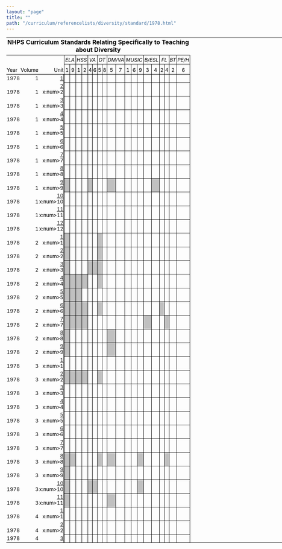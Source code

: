 ```yaml
---
layout: "page"
title: ""
path: "/curriculum/referencelists/diversity/standard/1978.html"
---
```

<main>
<meta content="text/html;
charset=utf-8" http-equiv="Content-Type"/>
<meta content="Excel.Sheet" name="ProgId"/>
<meta content="MSHTML
6.00.2800.1226" name="GENERATOR"/><link href="1978_files/filelist.xml" rel="File-List"/><link href="1978_files/editdata.mso" rel="Edit-Time-Data"/><link href="1978_files/oledata.mso" rel="OLE-Object-Data"/><!--[if
gte
mso
9]><xml>
<o:DocumentProperties>
<o:Author>dk328</o:Author>
<o:LastAuthor>dk328</o:LastAuthor>
<o:Created>2003-10-28T16:17:22Z</o:Created>
<o:LastSaved>2003-11-03T16:13:17Z</o:LastSaved>
<o:Company>
Yale
University</o:Company>
<o:Version>10.2625</o:Version>
</o:DocumentProperties>
<o:OfficeDocumentSettings>
<o:DownloadComponents/>
<o:LocationOfComponents
HRef="file:///D:\"/>
</o:OfficeDocumentSettings>
</xml><![endif]-->
<style>@page
{mso-footer-data:
Page
&P;
margin:
.23in
.25in
.73in
.69in;
mso-header-margin:
.5in;
mso-footer-margin:
.5in;
mso-page-orientation:
landscape;
}
TABLE
{
mso-displayed-decimal-separator:
".";
mso-displayed-thousand-separator:
","
}
TR
{
mso-height-source:
auto
}
COL
{
mso-width-source:
auto
}
BR
{
mso-data-placement:
same-cell
}
.style0
{
BORDER-RIGHT:
medium
none;
BORDER-TOP:
medium
none;
FONT-WEIGHT:
400;
FONT-SIZE:
10pt;
VERTICAL-ALIGN:
bottom;
BORDER-LEFT:
medium
none;
COLOR:
windowtext;
BORDER-BOTTOM:
medium
none;
FONT-STYLE:
normal;
FONT-FAMILY:
"MS
Sans
Serif";
WHITE-SPACE:
nowrap;
TEXT-DECORATION:
none;
mso-number-format:
General;
mso-rotate:
0;
mso-background-source:
auto;
mso-pattern:
auto;
mso-generic-font-family:
auto;
mso-font-charset:
0;
mso-protection:
locked
visible;
mso-style-name:
Normal;
mso-style-id:
0
}
TD
{
BORDER-RIGHT:
medium
none;
PADDING-RIGHT:
1px;
BORDER-TOP:
medium
none;
PADDING-LEFT:
1px;
FONT-WEIGHT:
400;
FONT-SIZE:
10pt;
VERTICAL-ALIGN:
bottom;
BORDER-LEFT:
medium
none;
COLOR:
windowtext;
PADDING-TOP:
1px;
BORDER-BOTTOM:
medium
none;
FONT-STYLE:
normal;
FONT-FAMILY:
"MS
Sans
Serif";
WHITE-SPACE:
nowrap;
TEXT-DECORATION:
none;
mso-number-format:
General;
mso-rotate:
0;
mso-background-source:
auto;
mso-pattern:
auto;
mso-generic-font-family:
auto;
mso-font-charset:
0;
mso-protection:
locked
visible;
mso-style-parent:
style0;
mso-ignore:
padding
}
.xl24
{
TEXT-ALIGN:
left;
mso-style-parent:
style0
}
.xl25
{
BORDER-RIGHT:
windowtext
0.5pt
solid;
BORDER-TOP:
medium
none;
BORDER-LEFT:
medium
none;
BORDER-BOTTOM:
medium
none;
TEXT-ALIGN:
right;
mso-style-parent:
style0
}
.xl26
{
FONT-STYLE:
italic;
TEXT-ALIGN:
left;
mso-style-parent:
style0
}
.xl27
{
FONT-STYLE:
italic;
mso-style-parent:
style0
}
.xl28
{
BORDER-RIGHT:
windowtext
0.5pt
solid;
BORDER-TOP:
medium
none;
BORDER-LEFT:
medium
none;
BORDER-BOTTOM:
medium
none;
FONT-STYLE:
italic;
TEXT-ALIGN:
right;
mso-style-parent:
style0
}
.xl29
{
BORDER-RIGHT:
windowtext
0.5pt
solid;
BORDER-TOP:
medium
none;
BORDER-LEFT:
windowtext
1.5pt
solid;
BORDER-BOTTOM:
windowtext
0.5pt
solid;
mso-style-parent:
style0
}
.xl30
{
BORDER-RIGHT:
windowtext
0.5pt
solid;
BORDER-TOP:
medium
none;
BORDER-LEFT:
medium
none;
BORDER-BOTTOM:
windowtext
0.5pt
solid;
mso-style-parent:
style0
}
.xl31
{
BORDER-RIGHT:
windowtext
0.5pt
solid;
BORDER-TOP:
medium
none;
BORDER-LEFT:
windowtext
0.5pt
solid;
BORDER-BOTTOM:
windowtext
0.5pt
solid;
mso-style-parent:
style0
}
.xl32
{
BORDER-RIGHT:
windowtext
0.5pt
solid;
BORDER-TOP:
medium
none;
BACKGROUND:
silver;
BORDER-LEFT:
medium
none;
BORDER-BOTTOM:
windowtext
0.5pt
solid;
mso-pattern:
silver
gray-50;
mso-style-parent:
style0
}
.xl33
{
BORDER-RIGHT:
windowtext
0.5pt
solid;
BORDER-TOP:
medium
none;
BACKGROUND:
silver;
BORDER-LEFT:
windowtext
1.5pt
solid;
BORDER-BOTTOM:
windowtext
0.5pt
solid;
mso-pattern:
silver
gray-50;
mso-style-parent:
style0
}
.xl34
{
BORDER-RIGHT:
windowtext
0.5pt
solid;
BORDER-TOP:
medium
none;
BACKGROUND:
silver;
BORDER-LEFT:
windowtext
0.5pt
solid;
BORDER-BOTTOM:
windowtext
0.5pt
solid;
mso-pattern:
silver
gray-50;
mso-style-parent:
style0
}
.xl35
{
BORDER-RIGHT:
windowtext
0.5pt
solid;
BORDER-TOP:
windowtext
0.5pt
solid;
BORDER-LEFT:
windowtext
0.5pt
solid;
BORDER-BOTTOM:
windowtext
1pt
solid;
TEXT-ALIGN:
center;
mso-style-parent:
style0
}
.xl36
{
BORDER-RIGHT:
medium
none;
BORDER-TOP:
medium
none;
BORDER-LEFT:
windowtext
0.5pt
solid;
BORDER-BOTTOM:
windowtext
0.5pt
solid;
FONT-STYLE:
italic;
mso-style-parent:
style0
}
.xl37
{
BORDER-RIGHT:
windowtext
0.5pt
solid;
BORDER-TOP:
medium
none;
BORDER-LEFT:
windowtext
0.5pt
solid;
BORDER-BOTTOM:
windowtext
0.5pt
solid;
FONT-STYLE:
italic;
mso-style-parent:
style0
}
.xl38
{
BORDER-RIGHT:
medium
none;
BORDER-TOP:
medium
none;
BORDER-LEFT:
medium
none;
BORDER-BOTTOM:
windowtext
1pt
solid;
TEXT-ALIGN:
left;
mso-style-parent:
style0
}
.xl39
{
BORDER-RIGHT:
windowtext
0.5pt
solid;
BORDER-TOP:
medium
none;
BORDER-LEFT:
medium
none;
BORDER-BOTTOM:
windowtext
1pt
solid;
TEXT-ALIGN:
right;
mso-style-parent:
style0
}
.xl40
{
BORDER-RIGHT:
medium
none;
BORDER-TOP:
medium
none;
BORDER-LEFT:
medium
none;
BORDER-BOTTOM:
windowtext
1pt
solid;
mso-style-parent:
style0
}
.xl41
{
BORDER-RIGHT:
medium
none;
BORDER-TOP:
medium
none;
BORDER-LEFT:
medium
none;
BORDER-BOTTOM:
windowtext
0.5pt
solid;
FONT-STYLE:
italic;
FONT-FAMILY:
"MS
Sans
Serif",
sans-serif;
TEXT-ALIGN:
center;
mso-font-charset:
0;
mso-style-parent:
style0
}
.xl42
{
BORDER-RIGHT:
windowtext
0.5pt
solid;
BORDER-TOP:
medium
none;
BORDER-LEFT:
medium
none;
BORDER-BOTTOM:
windowtext
0.5pt
solid;
FONT-STYLE:
italic;
FONT-FAMILY:
"MS
Sans
Serif",
sans-serif;
TEXT-ALIGN:
center;
mso-font-charset:
0;
mso-style-parent:
style0
}
.xl43
{
BORDER-RIGHT:
medium
none;
BORDER-TOP:
medium
none;
FONT-WEIGHT:
700;
FONT-SIZE:
12pt;
BORDER-LEFT:
medium
none;
BORDER-BOTTOM:
windowtext
1pt
solid;
FONT-FAMILY:
"MS
Sans
Serif",
sans-serif;
WHITE-SPACE:
normal;
TEXT-ALIGN:
center;
mso-font-charset:
0;
mso-style-parent:
style0
}
.xl44
{
BORDER-RIGHT:
medium
none;
BORDER-TOP:
medium
none;
BORDER-LEFT:
windowtext
0.5pt
solid;
BORDER-BOTTOM:
windowtext
0.5pt
solid;
FONT-STYLE:
italic;
TEXT-ALIGN:
center;
mso-style-parent:
style0
}
.xl45
{
BORDER-RIGHT:
windowtext
0.5pt
solid;
BORDER-TOP:
medium
none;
BORDER-LEFT:
medium
none;
BORDER-BOTTOM:
windowtext
0.5pt
solid;
TEXT-ALIGN:
center;
mso-style-parent:
style0
}
.xl46
{
BORDER-RIGHT:
medium
none;
BORDER-TOP:
medium
none;
BORDER-LEFT:
windowtext
0.5pt
solid;
BORDER-BOTTOM:
windowtext
0.5pt
solid;
FONT-STYLE:
italic;
FONT-FAMILY:
"MS
Sans
Serif",
sans-serif;
TEXT-ALIGN:
center;
mso-font-charset:
0;
mso-style-parent:
style0
}
.xl47
{
BORDER-RIGHT:
medium
none;
BORDER-TOP:
medium
none;
BORDER-LEFT:
medium
none;
BORDER-BOTTOM:
windowtext
0.5pt
solid;
TEXT-ALIGN:
center;
mso-style-parent:
style0
}
.xl48
{
BORDER-RIGHT:
windowtext
0.5pt
solid;
BORDER-TOP:
medium
none;
BORDER-LEFT:
medium
none;
BORDER-BOTTOM:
windowtext
0.5pt
solid;
FONT-STYLE:
italic;
TEXT-ALIGN:
center;
mso-style-parent:
style0
}
.xl49
{
BORDER-RIGHT:
medium
none;
BORDER-TOP:
medium
none;
BORDER-LEFT:
medium
none;
BORDER-BOTTOM:
windowtext
0.5pt
solid;
TEXT-ALIGN:
left;
mso-style-parent:
style0
}
.xl50
{
BORDER-RIGHT:
medium
none;
BORDER-TOP:
medium
none;
BORDER-LEFT:
medium
none;
BORDER-BOTTOM:
windowtext
0.5pt
solid;
mso-style-parent:
style0
}
.xl51
{
BORDER-RIGHT:
windowtext
1.5pt
solid;
BORDER-TOP:
medium
none;
BORDER-LEFT:
medium
none;
BORDER-BOTTOM:
windowtext
0.5pt
solid;
TEXT-ALIGN:
right;
mso-style-parent:
style0
}
</style>
<!--[if
gte
mso
9]><xml>
<x:ExcelWorkbook>
<x:ExcelWorksheets>
<x:ExcelWorksheet>
<x:Name>standarts</x:Name>
<x:WorksheetOptions>
<x:Print>
<x:FitHeight>31</x:FitHeight>
<x:ValidPrinterInfo/>
<x:Scale>90</x:Scale>
<x:HorizontalResolution>-4</x:HorizontalResolution>
<x:VerticalResolution>-4</x:VerticalResolution>
<x:Gridlines/>
</x:Print>
<x:CodeName>Sheet1</x:CodeName>
<x:Selected/>
<x:FreezePanes/>
<x:FrozenNoSplit/>
<x:SplitHorizontal>3</x:SplitHorizontal>
<x:TopRowBottomPane>25</x:TopRowBottomPane>
<x:SplitVertical>3</x:SplitVertical>
<x:LeftColumnRightPane>3</x:LeftColumnRightPane>
<x:ActivePane>0</x:ActivePane>
<x:Panes>
<x:Pane>
<x:Number>3</x:Number>
</x:Pane>
<x:Pane>
<x:Number>1</x:Number>
<x:ActiveCol>6</x:ActiveCol>
</x:Pane>
<x:Pane>
<x:Number>2</x:Number>
<x:ActiveRow>3</x:ActiveRow>
</x:Pane>
<x:Pane>
<x:Number>0</x:Number>
<x:ActiveRow>41</x:ActiveRow>
<x:ActiveCol>10</x:ActiveCol>
</x:Pane>
</x:Panes>
<x:ProtectContents>False</x:ProtectContents>
<x:ProtectObjects>False</x:ProtectObjects>
<x:ProtectScenarios>False</x:ProtectScenarios>
</x:WorksheetOptions>
</x:ExcelWorksheet>
</x:ExcelWorksheets>
<x:WindowHeight>7260</x:WindowHeight>
<x:WindowWidth>11475</x:WindowWidth>
<x:WindowTopX>15</x:WindowTopX>
<x:WindowTopY>0</x:WindowTopY>
<x:ProtectStructure>False</x:ProtectStructure>
<x:ProtectWindows>False</x:ProtectWindows>
</x:ExcelWorkbook>
<x:ExcelName>
<x:Name>Print_Area</x:Name>
<x:SheetIndex>1</x:SheetIndex>
<x:Formula>=standarts!$A$4:$V$38</x:Formula>
</x:ExcelName>
<x:ExcelName>
<x:Name>Print_Titles</x:Name>
<x:SheetIndex>1</x:SheetIndex>
<x:Formula>=standarts!$1:$3</x:Formula>
</x:ExcelName>
</xml><![endif]-->
<table border="0" cellpadding="0" cellspacing="0" style="TABLE-LAYOUT:
fixed;
WIDTH:
1313pt;
BORDER-COLLAPSE:
collapse" width="1739" x:str="">
<colgroup>
<col style="WIDTH:
32pt;
mso-width-source:
userset;
mso-width-alt:
1572" width="43"/>
<col style="WIDTH:
38pt;
mso-width-source:
userset;
mso-width-alt:
1865" width="51"/>
<col style="WIDTH:
26pt;
mso-width-source:
userset;
mso-width-alt:
1280" width="35"/>
<col span="2" style="WIDTH:
24pt;
mso-width-source:
userset;
mso-width-alt:
1170" width="32"/>
<col span="2" style="WIDTH:
20pt;
mso-width-source:
userset;
mso-width-alt:
950" width="26"/>
<col span="2" style="WIDTH:
17pt;
mso-width-source:
userset;
mso-width-alt:
804" width="22"/>
<col span="4" style="WIDTH:
20pt;
mso-width-source:
userset;
mso-width-alt:
950" width="26"/>
<col span="3" style="WIDTH:
20pt;
mso-width-source:
userset;
mso-width-alt:
987" width="27"/>
<col span="2" style="WIDTH:
23pt;
mso-width-source:
userset;
mso-width-alt:
1097" width="30"/>
<col span="2" style="WIDTH:
19pt;
mso-width-source:
userset;
mso-width-alt:
914" width="25"/>
<col style="WIDTH:
23pt;
mso-width-source:
userset;
mso-width-alt:
1133" width="31"/>
<col style="WIDTH:
32pt;
mso-width-source:
userset;
mso-width-alt:
1536" width="42"/>
<col style="WIDTH:
34pt;
mso-width-source:
userset;
mso-width-alt:
1645" width="45"/>
<col span="223" style="WIDTH:
46pt;
mso-width-source:
userset;
mso-width-alt:
2230" width="61"/>
<col span="10" style="WIDTH:
60pt;
mso-width-source:
userset;
mso-width-alt:
2925" width="80"/>
</colgroup><tbody>
<tr height="36" style="HEIGHT:
27pt;
mso-height-source:
userset">
<td class="xl43" colspan="22" height="36" style="WIDTH:
497pt;
HEIGHT:
27pt" width="657">NHPS
Curriculum
Standards
Relating
Specifically
to
Teaching
about
Diversity</td>
<td style="WIDTH:
34pt" width="45"></td>
<td style="WIDTH:
46pt" width="61"></td>
<td style="WIDTH:
46pt" width="61"></td>
<td style="WIDTH:
46pt" width="61"></td>
<td style="WIDTH:
46pt" width="61"></td>
<td style="WIDTH:
46pt" width="61"></td>
<td style="WIDTH:
46pt" width="61"></td>
<td style="WIDTH:
46pt" width="61"></td>
<td style="WIDTH:
46pt" width="61"></td>
<td style="WIDTH:
46pt" width="61"></td>
<td style="WIDTH:
46pt" width="61"></td>
<td style="WIDTH:
46pt" width="61"></td>
<td style="WIDTH:
46pt" width="61"></td>
<td style="WIDTH:
46pt" width="61"></td>
<td style="WIDTH:
46pt" width="61"></td>
<td style="WIDTH:
46pt" width="61"></td>
<td style="WIDTH:
46pt" width="61"></td>
<td style="WIDTH:
46pt" width="61"></td></tr>
<tr class="xl27" height="24" style="HEIGHT:
18pt;
mso-height-source:
userset">
<td class="xl26" height="24" style="HEIGHT:
18pt"></td>
<td class="xl27"></td>
<td class="xl28"> </td>
<td class="xl41" colspan="2" style="BORDER-RIGHT:
black
0.5pt
solid">ELA</td>
<td class="xl44" colspan="2" style="BORDER-RIGHT:
black
0.5pt
solid;
BORDER-LEFT:
medium
none">HSS</td>
<td class="xl46" colspan="2" style="BORDER-RIGHT:
black
0.5pt
solid;
BORDER-LEFT:
medium
none">VA</td>
<td class="xl44" colspan="2" style="BORDER-RIGHT:
black
0.5pt
solid;
BORDER-LEFT:
medium
none">DT</td>
<td class="xl44" colspan="2" style="BORDER-RIGHT:
black
0.5pt
solid;
BORDER-LEFT:
medium
none">DM/VA</td>
<td class="xl44" colspan="3" style="BORDER-RIGHT:
black
0.5pt
solid;
BORDER-LEFT:
medium
none">MUSIC</td>
<td class="xl44" colspan="2" style="BORDER-RIGHT:
black
0.5pt
solid;
BORDER-LEFT:
medium
none">B/ESL</td>
<td class="xl44" colspan="2" style="BORDER-RIGHT:
black
0.5pt
solid;
BORDER-LEFT:
medium
none">FL</td>
<td class="xl36" style="BORDER-LEFT:
medium
none">BT</td>
<td class="xl37">PE/H</td>
<td colspan="18" style="mso-ignore:
colspan"></td></tr>
<tr height="27" style="HEIGHT:
20.25pt;
mso-height-source:
userset">
<td class="xl38" height="27" style="HEIGHT:
20.25pt">Year</td>
<td class="xl40">Volume</td>
<td class="xl39">Unit</td>
<td class="xl35" style="BORDER-TOP:
medium
none;
BORDER-LEFT:
medium
none" x:num="">1</td>
<td class="xl35" style="BORDER-TOP:
medium
none;
BORDER-LEFT:
medium
none" x:num="">9</td>
<td class="xl35" style="BORDER-TOP:
medium
none;
BORDER-LEFT:
medium
none" x:num="">1</td>
<td class="xl35" style="BORDER-TOP:
medium
none;
BORDER-LEFT:
medium
none" x:num="">2</td>
<td class="xl35" style="BORDER-TOP:
medium
none;
BORDER-LEFT:
medium
none" x:num="">4</td>
<td class="xl35" style="BORDER-TOP:
medium
none;
BORDER-LEFT:
medium
none" x:num="">6</td>
<td class="xl35" style="BORDER-TOP:
medium
none;
BORDER-LEFT:
medium
none" x:num="">5</td>
<td class="xl35" style="BORDER-TOP:
medium
none;
BORDER-LEFT:
medium
none" x:num="">8</td>
<td class="xl35" style="BORDER-TOP:
medium
none;
BORDER-LEFT:
medium
none" x:num="">5</td>
<td class="xl35" style="BORDER-TOP:
medium
none;
BORDER-LEFT:
medium
none" x:num="">7</td>
<td class="xl35" style="BORDER-TOP:
medium
none;
BORDER-LEFT:
medium
none" x:num="">1</td>
<td class="xl35" style="BORDER-TOP:
medium
none;
BORDER-LEFT:
medium
none" x:num="">6</td>
<td class="xl35" style="BORDER-TOP:
medium
none;
BORDER-LEFT:
medium
none" x:num="">9</td>
<td class="xl35" style="BORDER-TOP:
medium
none;
BORDER-LEFT:
medium
none" x:num="">3</td>
<td class="xl35" style="BORDER-TOP:
medium
none;
BORDER-LEFT:
medium
none" x:num="">4</td>
<td class="xl35" style="BORDER-TOP:
medium
none;
BORDER-LEFT:
medium
none" x:num="">2</td>
<td class="xl35" style="BORDER-TOP:
medium
none;
BORDER-LEFT:
medium
none" x:num="">4</td>
<td class="xl35" style="BORDER-TOP:
medium
none;
BORDER-LEFT:
medium
none" x:num="">2</td>
<td class="xl35" style="BORDER-TOP:
medium
none;
BORDER-LEFT:
medium
none" x:num="">6</td>
<td colspan="18" style="mso-ignore:
colspan"></td></tr>
<tr height="17" style="HEIGHT:
12.75pt">
<td class="xl24" height="17" style="HEIGHT:
12.75pt" x:num=""><a name="Print_Area">1978</a></td>
<td align="right" x:num="">1</td>
<td class="xl25" x:num=""><a href="/curriculum/guides/1978/1/78.01.01.x.html">1</a></td>
<td class="xl29"> </td>
<td class="xl30"> </td>
<td class="xl30"> </td>
<td class="xl30"> </td>
<td class="xl30"> </td>
<td class="xl30"> </td>
<td class="xl31" style="BORDER-LEFT:
medium
none"> </td>
<td class="xl31" style="BORDER-LEFT:
medium
none"> </td>
<td class="xl31" style="BORDER-LEFT:
medium
none"> </td>
<td class="xl31" style="BORDER-LEFT:
medium
none"> </td>
<td class="xl31" style="BORDER-LEFT:
medium
none"> </td>
<td class="xl31" style="BORDER-LEFT:
medium
none"> </td>
<td class="xl31" style="BORDER-LEFT:
medium
none"> </td>
<td class="xl31" style="BORDER-LEFT:
medium
none"> </td>
<td class="xl31" style="BORDER-LEFT:
medium
none"> </td>
<td class="xl31" style="BORDER-LEFT:
medium
none"> </td>
<td class="xl30"> </td>
<td class="xl31" style="BORDER-LEFT:
medium
none"> </td>
<td class="xl31" style="BORDER-LEFT:
medium
none"> </td>
<td colspan="18" style="mso-ignore:
colspan"></td></tr>
<tr height="17" style="HEIGHT:
12.75pt">
<td class="xl24" height="17" style="HEIGHT:
12.75pt" x:num="">1978</td>
<td align="right" x:num="">1</td>
<td class="xl25" x:num=""><a href="/curriculum/guides/1978/1/78.01.02.x.html">2</a>
x:num&gt;2</td>
<td class="xl29"> </td>
<td class="xl30"> </td>
<td class="xl30"> </td>
<td class="xl30"> </td>
<td class="xl30"> </td>
<td class="xl30"> </td>
<td class="xl31" style="BORDER-LEFT:
medium
none"> </td>
<td class="xl31" style="BORDER-LEFT:
medium
none"> </td>
<td class="xl31" style="BORDER-LEFT:
medium
none"> </td>
<td class="xl31" style="BORDER-LEFT:
medium
none"> </td>
<td class="xl31" style="BORDER-LEFT:
medium
none"> </td>
<td class="xl31" style="BORDER-LEFT:
medium
none"> </td>
<td class="xl31" style="BORDER-LEFT:
medium
none"> </td>
<td class="xl31" style="BORDER-LEFT:
medium
none"> </td>
<td class="xl31" style="BORDER-LEFT:
medium
none"> </td>
<td class="xl31" style="BORDER-LEFT:
medium
none"> </td>
<td class="xl30"> </td>
<td class="xl31" style="BORDER-LEFT:
medium
none"> </td>
<td class="xl31" style="BORDER-LEFT:
medium
none"> </td>
<td colspan="18" style="mso-ignore:
colspan"></td></tr>
<tr height="17" style="HEIGHT:
12.75pt">
<td class="xl24" height="17" style="HEIGHT:
12.75pt" x:num="">1978</td>
<td align="right" x:num="">1</td>
<td class="xl25" x:num=""><a href="/curriculum/guides/1978/1/78.01.03.x.html">3</a>
x:num&gt;3</td>
<td class="xl29"> </td>
<td class="xl30"> </td>
<td class="xl30"> </td>
<td class="xl30"> </td>
<td class="xl30"> </td>
<td class="xl30"> </td>
<td class="xl31" style="BORDER-LEFT:
medium
none"> </td>
<td class="xl31" style="BORDER-LEFT:
medium
none"> </td>
<td class="xl31" style="BORDER-LEFT:
medium
none"> </td>
<td class="xl31" style="BORDER-LEFT:
medium
none"> </td>
<td class="xl31" style="BORDER-LEFT:
medium
none"> </td>
<td class="xl31" style="BORDER-LEFT:
medium
none"> </td>
<td class="xl31" style="BORDER-LEFT:
medium
none"> </td>
<td class="xl31" style="BORDER-LEFT:
medium
none"> </td>
<td class="xl31" style="BORDER-LEFT:
medium
none"> </td>
<td class="xl31" style="BORDER-LEFT:
medium
none"> </td>
<td class="xl30"> </td>
<td class="xl31" style="BORDER-LEFT:
medium
none"> </td>
<td class="xl31" style="BORDER-LEFT:
medium
none"> </td>
<td colspan="18" style="mso-ignore:
colspan"></td></tr>
<tr height="17" style="HEIGHT:
12.75pt">
<td class="xl24" height="17" style="HEIGHT:
12.75pt" x:num="">1978</td>
<td align="right" x:num="">1</td>
<td class="xl25" x:num=""><a href="/curriculum/guides/1978/1/78.01.04.x.html">4</a>
x:num&gt;4</td>
<td class="xl29"> </td>
<td class="xl30"> </td>
<td class="xl30"> </td>
<td class="xl30"> </td>
<td class="xl30"> </td>
<td class="xl30"> </td>
<td class="xl31" style="BORDER-LEFT:
medium
none"> </td>
<td class="xl31" style="BORDER-LEFT:
medium
none"> </td>
<td class="xl31" style="BORDER-LEFT:
medium
none"> </td>
<td class="xl31" style="BORDER-LEFT:
medium
none"> </td>
<td class="xl31" style="BORDER-LEFT:
medium
none"> </td>
<td class="xl31" style="BORDER-LEFT:
medium
none"> </td>
<td class="xl31" style="BORDER-LEFT:
medium
none"> </td>
<td class="xl31" style="BORDER-LEFT:
medium
none"> </td>
<td class="xl31" style="BORDER-LEFT:
medium
none"> </td>
<td class="xl31" style="BORDER-LEFT:
medium
none"> </td>
<td class="xl30"> </td>
<td class="xl31" style="BORDER-LEFT:
medium
none"> </td>
<td class="xl31" style="BORDER-LEFT:
medium
none"> </td>
<td colspan="18" style="mso-ignore:
colspan"></td></tr>
<tr height="17" style="HEIGHT:
12.75pt">
<td class="xl24" height="17" style="HEIGHT:
12.75pt" x:num="">1978</td>
<td align="right" x:num="">1</td>
<td class="xl25" x:num=""><a href="/curriculum/guides/1978/1/78.01.05.x.html">5</a>
x:num&gt;5</td>
<td class="xl29"> </td>
<td class="xl30"> </td>
<td class="xl30"> </td>
<td class="xl30"> </td>
<td class="xl30"> </td>
<td class="xl30"> </td>
<td class="xl31" style="BORDER-LEFT:
medium
none"> </td>
<td class="xl31" style="BORDER-LEFT:
medium
none"> </td>
<td class="xl31" style="BORDER-LEFT:
medium
none"> </td>
<td class="xl31" style="BORDER-LEFT:
medium
none"> </td>
<td class="xl31" style="BORDER-LEFT:
medium
none"> </td>
<td class="xl31" style="BORDER-LEFT:
medium
none"> </td>
<td class="xl31" style="BORDER-LEFT:
medium
none"> </td>
<td class="xl31" style="BORDER-LEFT:
medium
none"> </td>
<td class="xl31" style="BORDER-LEFT:
medium
none"> </td>
<td class="xl31" style="BORDER-LEFT:
medium
none"> </td>
<td class="xl30"> </td>
<td class="xl31" style="BORDER-LEFT:
medium
none"> </td>
<td class="xl31" style="BORDER-LEFT:
medium
none"> </td>
<td colspan="18" style="mso-ignore:
colspan"></td></tr>
<tr height="17" style="HEIGHT:
12.75pt">
<td class="xl24" height="17" style="HEIGHT:
12.75pt" x:num="">1978</td>
<td align="right" x:num="">1</td>
<td class="xl25" x:num=""><a href="/curriculum/guides/1978/1/78.01.06.x.html">6</a>
x:num&gt;6</td>
<td class="xl29"> </td>
<td class="xl30"> </td>
<td class="xl30"> </td>
<td class="xl30"> </td>
<td class="xl30"> </td>
<td class="xl30"> </td>
<td class="xl31" style="BORDER-LEFT:
medium
none"> </td>
<td class="xl31" style="BORDER-LEFT:
medium
none"> </td>
<td class="xl31" style="BORDER-LEFT:
medium
none"> </td>
<td class="xl31" style="BORDER-LEFT:
medium
none"> </td>
<td class="xl31" style="BORDER-LEFT:
medium
none"> </td>
<td class="xl31" style="BORDER-LEFT:
medium
none"> </td>
<td class="xl31" style="BORDER-LEFT:
medium
none"> </td>
<td class="xl31" style="BORDER-LEFT:
medium
none"> </td>
<td class="xl31" style="BORDER-LEFT:
medium
none"> </td>
<td class="xl31" style="BORDER-LEFT:
medium
none"> </td>
<td class="xl30"> </td>
<td class="xl31" style="BORDER-LEFT:
medium
none"> </td>
<td class="xl31" style="BORDER-LEFT:
medium
none"> </td>
<td colspan="18" style="mso-ignore:
colspan"></td></tr>
<tr height="17" style="HEIGHT:
12.75pt">
<td class="xl24" height="17" style="HEIGHT:
12.75pt" x:num="">1978</td>
<td align="right" x:num="">1</td>
<td class="xl25" x:num=""><a href="/curriculum/guides/1978/1/78.01.07.x.html">7</a>
x:num&gt;7</td>
<td class="xl29"> </td>
<td class="xl30"> </td>
<td class="xl30"> </td>
<td class="xl30"> </td>
<td class="xl30"> </td>
<td class="xl30"> </td>
<td class="xl31" style="BORDER-LEFT:
medium
none"> </td>
<td class="xl31" style="BORDER-LEFT:
medium
none"> </td>
<td class="xl31" style="BORDER-LEFT:
medium
none"> </td>
<td class="xl31" style="BORDER-LEFT:
medium
none"> </td>
<td class="xl31" style="BORDER-LEFT:
medium
none"> </td>
<td class="xl31" style="BORDER-LEFT:
medium
none"> </td>
<td class="xl31" style="BORDER-LEFT:
medium
none"> </td>
<td class="xl31" style="BORDER-LEFT:
medium
none"> </td>
<td class="xl31" style="BORDER-LEFT:
medium
none"> </td>
<td class="xl31" style="BORDER-LEFT:
medium
none"> </td>
<td class="xl30"> </td>
<td class="xl31" style="BORDER-LEFT:
medium
none"> </td>
<td class="xl31" style="BORDER-LEFT:
medium
none"> </td>
<td colspan="18" style="mso-ignore:
colspan"></td></tr>
<tr height="17" style="HEIGHT:
12.75pt">
<td class="xl24" height="17" style="HEIGHT:
12.75pt" x:num="">1978</td>
<td align="right" x:num="">1</td>
<td class="xl25" x:num=""><a href="/curriculum/guides/1978/1/78.01.08.x.html">8</a>
x:num&gt;8</td>
<td class="xl29"> </td>
<td class="xl30"> </td>
<td class="xl30"> </td>
<td class="xl30"> </td>
<td class="xl30"> </td>
<td class="xl30"> </td>
<td class="xl31" style="BORDER-LEFT:
medium
none"> </td>
<td class="xl31" style="BORDER-LEFT:
medium
none"> </td>
<td class="xl31" style="BORDER-LEFT:
medium
none"> </td>
<td class="xl31" style="BORDER-LEFT:
medium
none"> </td>
<td class="xl31" style="BORDER-LEFT:
medium
none"> </td>
<td class="xl31" style="BORDER-LEFT:
medium
none"> </td>
<td class="xl31" style="BORDER-LEFT:
medium
none"> </td>
<td class="xl31" style="BORDER-LEFT:
medium
none"> </td>
<td class="xl31" style="BORDER-LEFT:
medium
none"> </td>
<td class="xl31" style="BORDER-LEFT:
medium
none"> </td>
<td class="xl30"> </td>
<td class="xl31" style="BORDER-LEFT:
medium
none"> </td>
<td class="xl31" style="BORDER-LEFT:
medium
none"> </td>
<td colspan="18" style="mso-ignore:
colspan"></td></tr>
<tr height="17" style="HEIGHT:
12.75pt">
<td class="xl24" height="17" style="HEIGHT:
12.75pt" x:num="">1978</td>
<td align="right" x:num="">1</td>
<td class="xl25" x:num=""><a href="/curriculum/guides/1978/1/78.01.09.x.html">9</a>
x:num&gt;9</td>
<td class="xl33"> </td>
<td class="xl30"> </td>
<td class="xl30"> </td>
<td class="xl30"> </td>
<td class="xl32"> </td>
<td class="xl30"> </td>
<td class="xl31" style="BORDER-LEFT:
medium
none"> </td>
<td class="xl31" style="BORDER-LEFT:
medium
none"> </td>
<td class="xl34" style="BORDER-LEFT:
medium
none"> </td>
<td class="xl31" style="BORDER-LEFT:
medium
none"> </td>
<td class="xl31" style="BORDER-LEFT:
medium
none"> </td>
<td class="xl31" style="BORDER-LEFT:
medium
none"> </td>
<td class="xl31" style="BORDER-LEFT:
medium
none"> </td>
<td class="xl31" style="BORDER-LEFT:
medium
none"> </td>
<td class="xl34" style="BORDER-LEFT:
medium
none"> </td>
<td class="xl31" style="BORDER-LEFT:
medium
none"> </td>
<td class="xl30"> </td>
<td class="xl31" style="BORDER-LEFT:
medium
none"> </td>
<td class="xl31" style="BORDER-LEFT:
medium
none"> </td>
<td colspan="18" style="mso-ignore:
colspan"></td></tr>
<tr height="17" style="HEIGHT:
12.75pt">
<td class="xl24" height="17" style="HEIGHT:
12.75pt" x:num="">1978</td>
<td align="right" x:num="">1</td>
<td class="xl25" x:num=""><a href="/curriculum/guides/1978/1/78.01.10.x.html">10</a>
x:num&gt;10</td>
<td class="xl29"> </td>
<td class="xl30"> </td>
<td class="xl30"> </td>
<td class="xl30"> </td>
<td class="xl30"> </td>
<td class="xl30"> </td>
<td class="xl31" style="BORDER-LEFT:
medium
none"> </td>
<td class="xl31" style="BORDER-LEFT:
medium
none"> </td>
<td class="xl31" style="BORDER-LEFT:
medium
none"> </td>
<td class="xl31" style="BORDER-LEFT:
medium
none"> </td>
<td class="xl31" style="BORDER-LEFT:
medium
none"> </td>
<td class="xl31" style="BORDER-LEFT:
medium
none"> </td>
<td class="xl31" style="BORDER-LEFT:
medium
none"> </td>
<td class="xl31" style="BORDER-LEFT:
medium
none"> </td>
<td class="xl31" style="BORDER-LEFT:
medium
none"> </td>
<td class="xl31" style="BORDER-LEFT:
medium
none"> </td>
<td class="xl30"> </td>
<td class="xl31" style="BORDER-LEFT:
medium
none"> </td>
<td class="xl31" style="BORDER-LEFT:
medium
none"> </td>
<td colspan="18" style="mso-ignore:
colspan"></td></tr>
<tr height="17" style="HEIGHT:
12.75pt">
<td class="xl24" height="17" style="HEIGHT:
12.75pt" x:num="">1978</td>
<td align="right" x:num="">1</td>
<td class="xl25" x:num=""><a href="/curriculum/guides/1978/1/78.01.11.x.html">11</a>
x:num&gt;11</td>
<td class="xl29"> </td>
<td class="xl30"> </td>
<td class="xl30"> </td>
<td class="xl30"> </td>
<td class="xl30"> </td>
<td class="xl30"> </td>
<td class="xl31" style="BORDER-LEFT:
medium
none"> </td>
<td class="xl31" style="BORDER-LEFT:
medium
none"> </td>
<td class="xl31" style="BORDER-LEFT:
medium
none"> </td>
<td class="xl31" style="BORDER-LEFT:
medium
none"> </td>
<td class="xl31" style="BORDER-LEFT:
medium
none"> </td>
<td class="xl31" style="BORDER-LEFT:
medium
none"> </td>
<td class="xl31" style="BORDER-LEFT:
medium
none"> </td>
<td class="xl31" style="BORDER-LEFT:
medium
none"> </td>
<td class="xl31" style="BORDER-LEFT:
medium
none"> </td>
<td class="xl31" style="BORDER-LEFT:
medium
none"> </td>
<td class="xl30"> </td>
<td class="xl31" style="BORDER-LEFT:
medium
none"> </td>
<td class="xl31" style="BORDER-LEFT:
medium
none"> </td>
<td colspan="18" style="mso-ignore:
colspan"></td></tr>
<tr height="17" style="HEIGHT:
12.75pt">
<td class="xl24" height="17" style="HEIGHT:
12.75pt" x:num="">1978</td>
<td align="right" x:num="">1</td>
<td class="xl25" x:num=""><a href="/curriculum/guides/1978/1/78.01.12.x.html">12</a>
x:num&gt;12</td>
<td class="xl29"> </td>
<td class="xl30"> </td>
<td class="xl30"> </td>
<td class="xl30"> </td>
<td class="xl30"> </td>
<td class="xl30"> </td>
<td class="xl31" style="BORDER-LEFT:
medium
none"> </td>
<td class="xl31" style="BORDER-LEFT:
medium
none"> </td>
<td class="xl31" style="BORDER-LEFT:
medium
none"> </td>
<td class="xl31" style="BORDER-LEFT:
medium
none"> </td>
<td class="xl31" style="BORDER-LEFT:
medium
none"> </td>
<td class="xl31" style="BORDER-LEFT:
medium
none"> </td>
<td class="xl31" style="BORDER-LEFT:
medium
none"> </td>
<td class="xl31" style="BORDER-LEFT:
medium
none"> </td>
<td class="xl31" style="BORDER-LEFT:
medium
none"> </td>
<td class="xl31" style="BORDER-LEFT:
medium
none"> </td>
<td class="xl30"> </td>
<td class="xl31" style="BORDER-LEFT:
medium
none"> </td>
<td class="xl31" style="BORDER-LEFT:
medium
none"> </td>
<td colspan="18" style="mso-ignore:
colspan"></td></tr>
<tr height="17" style="HEIGHT:
12.75pt">
<td class="xl24" height="17" style="HEIGHT:
12.75pt" x:num="">1978</td>
<td align="right" x:num="">2</td>
<td class="xl25" x:num=""><a href="/curriculum/guides/1978/2/78.02.01.x.html">1</a>
x:num&gt;1</td>
<td class="xl33"> </td>
<td class="xl30"> </td>
<td class="xl30"> </td>
<td class="xl30"> </td>
<td class="xl30"> </td>
<td class="xl30"> </td>
<td class="xl34" style="BORDER-LEFT:
medium
none"> </td>
<td class="xl31" style="BORDER-LEFT:
medium
none"> </td>
<td class="xl31" style="BORDER-LEFT:
medium
none"> </td>
<td class="xl31" style="BORDER-LEFT:
medium
none"> </td>
<td class="xl31" style="BORDER-LEFT:
medium
none"> </td>
<td class="xl31" style="BORDER-LEFT:
medium
none"> </td>
<td class="xl31" style="BORDER-LEFT:
medium
none"> </td>
<td class="xl31" style="BORDER-LEFT:
medium
none"> </td>
<td class="xl31" style="BORDER-LEFT:
medium
none"> </td>
<td class="xl31" style="BORDER-LEFT:
medium
none"> </td>
<td class="xl30"> </td>
<td class="xl31" style="BORDER-LEFT:
medium
none"> </td>
<td class="xl31" style="BORDER-LEFT:
medium
none"> </td>
<td colspan="18" style="mso-ignore:
colspan"></td></tr>
<tr height="17" style="HEIGHT:
12.75pt">
<td class="xl24" height="17" style="HEIGHT:
12.75pt" x:num="">1978</td>
<td align="right" x:num="">2</td>
<td class="xl25" x:num=""><a href="/curriculum/guides/1978/2/78.02.02.x.html">2</a>
x:num&gt;2</td>
<td class="xl33"> </td>
<td class="xl30"> </td>
<td class="xl30"> </td>
<td class="xl30"> </td>
<td class="xl30"> </td>
<td class="xl30"> </td>
<td class="xl34" style="BORDER-LEFT:
medium
none"> </td>
<td class="xl31" style="BORDER-LEFT:
medium
none"> </td>
<td class="xl31" style="BORDER-LEFT:
medium
none"> </td>
<td class="xl31" style="BORDER-LEFT:
medium
none"> </td>
<td class="xl31" style="BORDER-LEFT:
medium
none"> </td>
<td class="xl31" style="BORDER-LEFT:
medium
none"> </td>
<td class="xl31" style="BORDER-LEFT:
medium
none"> </td>
<td class="xl31" style="BORDER-LEFT:
medium
none"> </td>
<td class="xl31" style="BORDER-LEFT:
medium
none"> </td>
<td class="xl31" style="BORDER-LEFT:
medium
none"> </td>
<td class="xl30"> </td>
<td class="xl31" style="BORDER-LEFT:
medium
none"> </td>
<td class="xl31" style="BORDER-LEFT:
medium
none"> </td>
<td colspan="18" style="mso-ignore:
colspan"></td></tr>
<tr height="17" style="HEIGHT:
12.75pt">
<td class="xl24" height="17" style="HEIGHT:
12.75pt" x:num="">1978</td>
<td align="right" x:num="">2</td>
<td class="xl25" x:num=""><a href="/curriculum/guides/1978/2/78.02.03.x.html">3</a>
x:num&gt;3</td>
<td class="xl33"> </td>
<td class="xl30"> </td>
<td class="xl30"> </td>
<td class="xl30"> </td>
<td class="xl32" x:str="
"><span style="mso-spacerun:
yes">  </span></td>
<td class="xl32"> </td>
<td class="xl34" style="BORDER-LEFT:
medium
none"> </td>
<td class="xl31" style="BORDER-LEFT:
medium
none"> </td>
<td class="xl31" style="BORDER-LEFT:
medium
none"> </td>
<td class="xl31" style="BORDER-LEFT:
medium
none"> </td>
<td class="xl31" style="BORDER-LEFT:
medium
none"> </td>
<td class="xl31" style="BORDER-LEFT:
medium
none"> </td>
<td class="xl31" style="BORDER-LEFT:
medium
none"> </td>
<td class="xl31" style="BORDER-LEFT:
medium
none"> </td>
<td class="xl31" style="BORDER-LEFT:
medium
none"> </td>
<td class="xl31" style="BORDER-LEFT:
medium
none"> </td>
<td class="xl30"> </td>
<td class="xl31" style="BORDER-LEFT:
medium
none"> </td>
<td class="xl31" style="BORDER-LEFT:
medium
none"> </td>
<td colspan="18" style="mso-ignore:
colspan"></td></tr>
<tr height="17" style="HEIGHT:
12.75pt">
<td class="xl24" height="17" style="HEIGHT:
12.75pt" x:num="">1978</td>
<td align="right" x:num="">2</td>
<td class="xl25" x:num=""><a href="/curriculum/guides/1978/2/78.02.04.x.html">4</a>
x:num&gt;4</td>
<td class="xl33"> </td>
<td class="xl32"> </td>
<td class="xl32"> </td>
<td class="xl32"> </td>
<td class="xl30"> </td>
<td class="xl30"> </td>
<td class="xl34" style="BORDER-LEFT:
medium
none"> </td>
<td class="xl31" style="BORDER-LEFT:
medium
none"> </td>
<td class="xl31" style="BORDER-LEFT:
medium
none"> </td>
<td class="xl31" style="BORDER-LEFT:
medium
none"> </td>
<td class="xl31" style="BORDER-LEFT:
medium
none"> </td>
<td class="xl31" style="BORDER-LEFT:
medium
none"> </td>
<td class="xl31" style="BORDER-LEFT:
medium
none"> </td>
<td class="xl31" style="BORDER-LEFT:
medium
none"> </td>
<td class="xl31" style="BORDER-LEFT:
medium
none"> </td>
<td class="xl31" style="BORDER-LEFT:
medium
none"> </td>
<td class="xl30"> </td>
<td class="xl31" style="BORDER-LEFT:
medium
none"> </td>
<td class="xl31" style="BORDER-LEFT:
medium
none"> </td>
<td colspan="18" style="mso-ignore:
colspan"></td></tr>
<tr height="17" style="HEIGHT:
12.75pt">
<td class="xl24" height="17" style="HEIGHT:
12.75pt" x:num="">1978</td>
<td align="right" x:num="">2</td>
<td class="xl25" x:num=""><a href="/curriculum/guides/1978/2/78.02.05.x.html">5</a>
x:num&gt;5</td>
<td class="xl33"> </td>
<td class="xl32"> </td>
<td class="xl32"> </td>
<td class="xl30"> </td>
<td class="xl30"> </td>
<td class="xl30"> </td>
<td class="xl31" style="BORDER-LEFT:
medium
none"> </td>
<td class="xl31" style="BORDER-LEFT:
medium
none"> </td>
<td class="xl31" style="BORDER-LEFT:
medium
none"> </td>
<td class="xl31" style="BORDER-LEFT:
medium
none"> </td>
<td class="xl31" style="BORDER-LEFT:
medium
none"> </td>
<td class="xl31" style="BORDER-LEFT:
medium
none"> </td>
<td class="xl31" style="BORDER-LEFT:
medium
none"> </td>
<td class="xl31" style="BORDER-LEFT:
medium
none"> </td>
<td class="xl31" style="BORDER-LEFT:
medium
none"> </td>
<td class="xl31" style="BORDER-LEFT:
medium
none"> </td>
<td class="xl30"> </td>
<td class="xl31" style="BORDER-LEFT:
medium
none"> </td>
<td class="xl31" style="BORDER-LEFT:
medium
none"> </td>
<td colspan="18" style="mso-ignore:
colspan"></td></tr>
<tr height="17" style="HEIGHT:
12.75pt">
<td class="xl24" height="17" style="HEIGHT:
12.75pt" x:num="">1978</td>
<td align="right" x:num="">2</td>
<td class="xl25" x:num=""><a href="/curriculum/guides/1978/2/78.02.06.x.html">6</a>
x:num&gt;6</td>
<td class="xl33"> </td>
<td class="xl32"> </td>
<td class="xl32"> </td>
<td class="xl32"> </td>
<td class="xl30"> </td>
<td class="xl30"> </td>
<td class="xl34" style="BORDER-LEFT:
medium
none"> </td>
<td class="xl31" style="BORDER-LEFT:
medium
none"> </td>
<td class="xl31" style="BORDER-LEFT:
medium
none"> </td>
<td class="xl31" style="BORDER-LEFT:
medium
none"> </td>
<td class="xl31" style="BORDER-LEFT:
medium
none"> </td>
<td class="xl31" style="BORDER-LEFT:
medium
none"> </td>
<td class="xl31" style="BORDER-LEFT:
medium
none"> </td>
<td class="xl31" style="BORDER-LEFT:
medium
none"> </td>
<td class="xl31" style="BORDER-LEFT:
medium
none"> </td>
<td class="xl34" style="BORDER-LEFT:
medium
none"> </td>
<td class="xl30"> </td>
<td class="xl31" style="BORDER-LEFT:
medium
none"> </td>
<td class="xl31" style="BORDER-LEFT:
medium
none"> </td>
<td colspan="18" style="mso-ignore:
colspan"></td></tr>
<tr height="17" style="HEIGHT:
12.75pt">
<td class="xl24" height="17" style="HEIGHT:
12.75pt" x:num="">1978</td>
<td align="right" x:num="">2</td>
<td class="xl25" x:num=""><a href="/curriculum/guides/1978/2/78.02.07.x.html">7</a>
x:num&gt;7</td>
<td class="xl33"> </td>
<td class="xl32"> </td>
<td class="xl32"> </td>
<td class="xl32"> </td>
<td class="xl30"> </td>
<td class="xl30"> </td>
<td class="xl31" style="BORDER-LEFT:
medium
none"> </td>
<td class="xl31" style="BORDER-LEFT:
medium
none"> </td>
<td class="xl31" style="BORDER-LEFT:
medium
none"> </td>
<td class="xl31" style="BORDER-LEFT:
medium
none"> </td>
<td class="xl31" style="BORDER-LEFT:
medium
none"> </td>
<td class="xl31" style="BORDER-LEFT:
medium
none"> </td>
<td class="xl31" style="BORDER-LEFT:
medium
none"> </td>
<td class="xl34" style="BORDER-LEFT:
medium
none"> </td>
<td class="xl31" style="BORDER-LEFT:
medium
none"> </td>
<td class="xl31" style="BORDER-LEFT:
medium
none"> </td>
<td class="xl32"> </td>
<td class="xl31" style="BORDER-LEFT:
medium
none"> </td>
<td class="xl31" style="BORDER-LEFT:
medium
none"> </td>
<td colspan="18" style="mso-ignore:
colspan"></td></tr>
<tr height="17" style="HEIGHT:
12.75pt">
<td class="xl24" height="17" style="HEIGHT:
12.75pt" x:num="">1978</td>
<td align="right" x:num="">2</td>
<td class="xl25" x:num=""><a href="/curriculum/guides/1978/2/78.02.08.x.html">8</a>
x:num&gt;8</td>
<td class="xl33"> </td>
<td class="xl30"> </td>
<td class="xl30"> </td>
<td class="xl30"> </td>
<td class="xl30"> </td>
<td class="xl30"> </td>
<td class="xl31" style="BORDER-LEFT:
medium
none"> </td>
<td class="xl31" style="BORDER-LEFT:
medium
none"> </td>
<td class="xl34" style="BORDER-LEFT:
medium
none"> </td>
<td class="xl31" style="BORDER-LEFT:
medium
none"> </td>
<td class="xl31" style="BORDER-LEFT:
medium
none"> </td>
<td class="xl31" style="BORDER-LEFT:
medium
none"> </td>
<td class="xl31" style="BORDER-LEFT:
medium
none"> </td>
<td class="xl31" style="BORDER-LEFT:
medium
none"> </td>
<td class="xl31" style="BORDER-LEFT:
medium
none"> </td>
<td class="xl31" style="BORDER-LEFT:
medium
none"> </td>
<td class="xl30"> </td>
<td class="xl31" style="BORDER-LEFT:
medium
none"> </td>
<td class="xl31" style="BORDER-LEFT:
medium
none"> </td>
<td colspan="18" style="mso-ignore:
colspan"></td></tr>
<tr height="17" style="HEIGHT:
12.75pt">
<td class="xl24" height="17" style="HEIGHT:
12.75pt" x:num="">1978</td>
<td align="right" x:num="">2</td>
<td class="xl25" x:num=""><a href="/curriculum/guides/1978/2/78.02.09.x.html">9</a>
x:num&gt;9</td>
<td class="xl33"> </td>
<td class="xl30"> </td>
<td class="xl30"> </td>
<td class="xl30"> </td>
<td class="xl30"> </td>
<td class="xl30"> </td>
<td class="xl31" style="BORDER-LEFT:
medium
none"> </td>
<td class="xl31" style="BORDER-LEFT:
medium
none"> </td>
<td class="xl34" style="BORDER-LEFT:
medium
none"> </td>
<td class="xl31" style="BORDER-LEFT:
medium
none"> </td>
<td class="xl31" style="BORDER-LEFT:
medium
none"> </td>
<td class="xl31" style="BORDER-LEFT:
medium
none"> </td>
<td class="xl31" style="BORDER-LEFT:
medium
none"> </td>
<td class="xl31" style="BORDER-LEFT:
medium
none"> </td>
<td class="xl31" style="BORDER-LEFT:
medium
none"> </td>
<td class="xl31" style="BORDER-LEFT:
medium
none"> </td>
<td class="xl30"> </td>
<td class="xl31" style="BORDER-LEFT:
medium
none"> </td>
<td class="xl31" style="BORDER-LEFT:
medium
none"> </td>
<td colspan="18" style="mso-ignore:
colspan"></td></tr>
<tr height="17" style="HEIGHT:
12.75pt">
<td class="xl24" height="17" style="HEIGHT:
12.75pt" x:num="">1978</td>
<td align="right" x:num="">3</td>
<td class="xl25" x:num=""><a href="/curriculum/guides/1978/3/78.03.01.x.html">1</a>
x:num&gt;1</td>
<td class="xl29"> </td>
<td class="xl30"> </td>
<td class="xl30"> </td>
<td class="xl30"> </td>
<td class="xl30"> </td>
<td class="xl30"> </td>
<td class="xl31" style="BORDER-LEFT:
medium
none"> </td>
<td class="xl31" style="BORDER-LEFT:
medium
none"> </td>
<td class="xl31" style="BORDER-LEFT:
medium
none"> </td>
<td class="xl31" style="BORDER-LEFT:
medium
none"> </td>
<td class="xl31" style="BORDER-LEFT:
medium
none"> </td>
<td class="xl31" style="BORDER-LEFT:
medium
none"> </td>
<td class="xl31" style="BORDER-LEFT:
medium
none"> </td>
<td class="xl31" style="BORDER-LEFT:
medium
none"> </td>
<td class="xl31" style="BORDER-LEFT:
medium
none"> </td>
<td class="xl31" style="BORDER-LEFT:
medium
none"> </td>
<td class="xl30"> </td>
<td class="xl31" style="BORDER-LEFT:
medium
none"> </td>
<td class="xl31" style="BORDER-LEFT:
medium
none"> </td>
<td colspan="18" style="mso-ignore:
colspan"></td></tr>
<tr height="17" style="HEIGHT:
12.75pt">
<td class="xl24" height="17" style="HEIGHT:
12.75pt" x:num="">1978</td>
<td align="right" x:num="">3</td>
<td class="xl25" x:num=""><a href="/curriculum/guides/1978/3/78.03.02.x.html">2</a>
x:num&gt;2</td>
<td class="xl33"> </td>
<td class="xl32"> </td>
<td class="xl32"> </td>
<td class="xl32"> </td>
<td class="xl30"> </td>
<td class="xl30"> </td>
<td class="xl34" style="BORDER-LEFT:
medium
none"> </td>
<td class="xl31" style="BORDER-LEFT:
medium
none"> </td>
<td class="xl31" style="BORDER-LEFT:
medium
none"> </td>
<td class="xl31" style="BORDER-LEFT:
medium
none"> </td>
<td class="xl31" style="BORDER-LEFT:
medium
none"> </td>
<td class="xl31" style="BORDER-LEFT:
medium
none"> </td>
<td class="xl31" style="BORDER-LEFT:
medium
none"> </td>
<td class="xl31" style="BORDER-LEFT:
medium
none"> </td>
<td class="xl31" style="BORDER-LEFT:
medium
none"> </td>
<td class="xl31" style="BORDER-LEFT:
medium
none"> </td>
<td class="xl30"> </td>
<td class="xl31" style="BORDER-LEFT:
medium
none"> </td>
<td class="xl31" style="BORDER-LEFT:
medium
none"> </td>
<td colspan="18" style="mso-ignore:
colspan"></td></tr>
<tr height="17" style="HEIGHT:
12.75pt">
<td class="xl24" height="17" style="HEIGHT:
12.75pt" x:num="">1978</td>
<td align="right" x:num="">3</td>
<td class="xl25" x:num=""><a href="/curriculum/guides/1978/3/78.03.03.x.html">3</a>
x:num&gt;3</td>
<td class="xl29"> </td>
<td class="xl30"> </td>
<td class="xl30"> </td>
<td class="xl30"> </td>
<td class="xl30"> </td>
<td class="xl30"> </td>
<td class="xl31" style="BORDER-LEFT:
medium
none"> </td>
<td class="xl31" style="BORDER-LEFT:
medium
none"> </td>
<td class="xl31" style="BORDER-LEFT:
medium
none"> </td>
<td class="xl31" style="BORDER-LEFT:
medium
none"> </td>
<td class="xl31" style="BORDER-LEFT:
medium
none"> </td>
<td class="xl31" style="BORDER-LEFT:
medium
none"> </td>
<td class="xl31" style="BORDER-LEFT:
medium
none"> </td>
<td class="xl31" style="BORDER-LEFT:
medium
none"> </td>
<td class="xl31" style="BORDER-LEFT:
medium
none"> </td>
<td class="xl31" style="BORDER-LEFT:
medium
none"> </td>
<td class="xl30"> </td>
<td class="xl31" style="BORDER-LEFT:
medium
none"> </td>
<td class="xl31" style="BORDER-LEFT:
medium
none"> </td>
<td colspan="18" style="mso-ignore:
colspan"></td></tr>
<tr height="17" style="HEIGHT:
12.75pt">
<td class="xl24" height="17" style="HEIGHT:
12.75pt" x:num="">1978</td>
<td align="right" x:num="">3</td>
<td class="xl25" x:num=""><a href="/curriculum/guides/1978/3/78.03.04.x.html">4</a>
x:num&gt;4</td>
<td class="xl29"> </td>
<td class="xl30"> </td>
<td class="xl30"> </td>
<td class="xl30"> </td>
<td class="xl30"> </td>
<td class="xl30"> </td>
<td class="xl31" style="BORDER-LEFT:
medium
none"> </td>
<td class="xl31" style="BORDER-LEFT:
medium
none"> </td>
<td class="xl31" style="BORDER-LEFT:
medium
none"> </td>
<td class="xl31" style="BORDER-LEFT:
medium
none"> </td>
<td class="xl31" style="BORDER-LEFT:
medium
none"> </td>
<td class="xl31" style="BORDER-LEFT:
medium
none"> </td>
<td class="xl31" style="BORDER-LEFT:
medium
none"> </td>
<td class="xl31" style="BORDER-LEFT:
medium
none"> </td>
<td class="xl31" style="BORDER-LEFT:
medium
none"> </td>
<td class="xl31" style="BORDER-LEFT:
medium
none"> </td>
<td class="xl30"> </td>
<td class="xl31" style="BORDER-LEFT:
medium
none"> </td>
<td class="xl31" style="BORDER-LEFT:
medium
none"> </td>
<td colspan="18" style="mso-ignore:
colspan"></td></tr>
<tr height="17" style="HEIGHT:
12.75pt">
<td class="xl24" height="17" style="HEIGHT:
12.75pt" x:num="">1978</td>
<td align="right" x:num="">3</td>
<td class="xl25" x:num=""><a href="/curriculum/guides/1978/3/78.03.05.x.html">5</a>
x:num&gt;5</td>
<td class="xl29"> </td>
<td class="xl30"> </td>
<td class="xl30"> </td>
<td class="xl30"> </td>
<td class="xl30"> </td>
<td class="xl30"> </td>
<td class="xl31" style="BORDER-LEFT:
medium
none"> </td>
<td class="xl31" style="BORDER-LEFT:
medium
none"> </td>
<td class="xl31" style="BORDER-LEFT:
medium
none"> </td>
<td class="xl31" style="BORDER-LEFT:
medium
none"> </td>
<td class="xl31" style="BORDER-LEFT:
medium
none"> </td>
<td class="xl31" style="BORDER-LEFT:
medium
none"> </td>
<td class="xl31" style="BORDER-LEFT:
medium
none"> </td>
<td class="xl31" style="BORDER-LEFT:
medium
none"> </td>
<td class="xl31" style="BORDER-LEFT:
medium
none"> </td>
<td class="xl31" style="BORDER-LEFT:
medium
none"> </td>
<td class="xl30"> </td>
<td class="xl31" style="BORDER-LEFT:
medium
none"> </td>
<td class="xl31" style="BORDER-LEFT:
medium
none"> </td>
<td colspan="18" style="mso-ignore:
colspan"></td></tr>
<tr height="17" style="HEIGHT:
12.75pt">
<td class="xl24" height="17" style="HEIGHT:
12.75pt" x:num="">1978</td>
<td align="right" x:num="">3</td>
<td class="xl25" x:num=""><a href="/curriculum/guides/1978/3/78.03.06.x.html">6</a>
x:num&gt;6</td>
<td class="xl29"> </td>
<td class="xl30"> </td>
<td class="xl30"> </td>
<td class="xl30"> </td>
<td class="xl30"> </td>
<td class="xl30"> </td>
<td class="xl31" style="BORDER-LEFT:
medium
none"> </td>
<td class="xl31" style="BORDER-LEFT:
medium
none"> </td>
<td class="xl31" style="BORDER-LEFT:
medium
none"> </td>
<td class="xl31" style="BORDER-LEFT:
medium
none"> </td>
<td class="xl31" style="BORDER-LEFT:
medium
none"> </td>
<td class="xl31" style="BORDER-LEFT:
medium
none"> </td>
<td class="xl31" style="BORDER-LEFT:
medium
none"> </td>
<td class="xl31" style="BORDER-LEFT:
medium
none"> </td>
<td class="xl31" style="BORDER-LEFT:
medium
none"> </td>
<td class="xl31" style="BORDER-LEFT:
medium
none"> </td>
<td class="xl30"> </td>
<td class="xl31" style="BORDER-LEFT:
medium
none"> </td>
<td class="xl31" style="BORDER-LEFT:
medium
none"> </td>
<td colspan="18" style="mso-ignore:
colspan"></td></tr>
<tr height="17" style="HEIGHT:
12.75pt">
<td class="xl24" height="17" style="HEIGHT:
12.75pt" x:num="">1978</td>
<td align="right" x:num="">3</td>
<td class="xl25" x:num=""><a href="/curriculum/guides/1978/3/78.03.07.x.html">7</a>
x:num&gt;7</td>
<td class="xl29"> </td>
<td class="xl30"> </td>
<td class="xl30"> </td>
<td class="xl30"> </td>
<td class="xl30"> </td>
<td class="xl30"> </td>
<td class="xl31" style="BORDER-LEFT:
medium
none"> </td>
<td class="xl31" style="BORDER-LEFT:
medium
none"> </td>
<td class="xl31" style="BORDER-LEFT:
medium
none"> </td>
<td class="xl31" style="BORDER-LEFT:
medium
none"> </td>
<td class="xl31" style="BORDER-LEFT:
medium
none"> </td>
<td class="xl31" style="BORDER-LEFT:
medium
none"> </td>
<td class="xl31" style="BORDER-LEFT:
medium
none"> </td>
<td class="xl31" style="BORDER-LEFT:
medium
none"> </td>
<td class="xl31" style="BORDER-LEFT:
medium
none"> </td>
<td class="xl31" style="BORDER-LEFT:
medium
none"> </td>
<td class="xl30"> </td>
<td class="xl31" style="BORDER-LEFT:
medium
none"> </td>
<td class="xl31" style="BORDER-LEFT:
medium
none"> </td>
<td colspan="18" style="mso-ignore:
colspan"></td></tr>
<tr height="17" style="HEIGHT:
12.75pt">
<td class="xl24" height="17" style="HEIGHT:
12.75pt" x:num="">1978</td>
<td align="right" x:num="">3</td>
<td class="xl25" x:num=""><a href="/curriculum/guides/1978/3/78.03.08.x.html">8</a>
x:num&gt;8</td>
<td class="xl33"> </td>
<td class="xl32"> </td>
<td class="xl30"> </td>
<td class="xl30"> </td>
<td class="xl30"> </td>
<td class="xl30"> </td>
<td class="xl34" style="BORDER-LEFT:
medium
none"> </td>
<td class="xl31" style="BORDER-LEFT:
medium
none"> </td>
<td class="xl34" style="BORDER-LEFT:
medium
none"> </td>
<td class="xl31" style="BORDER-LEFT:
medium
none"> </td>
<td class="xl31" style="BORDER-LEFT:
medium
none"> </td>
<td class="xl31" style="BORDER-LEFT:
medium
none"> </td>
<td class="xl34" style="BORDER-LEFT:
medium
none"> </td>
<td class="xl31" style="BORDER-LEFT:
medium
none"> </td>
<td class="xl31" style="BORDER-LEFT:
medium
none"> </td>
<td class="xl31" style="BORDER-LEFT:
medium
none"> </td>
<td class="xl32"> </td>
<td class="xl31" style="BORDER-LEFT:
medium
none"> </td>
<td class="xl31" style="BORDER-LEFT:
medium
none"> </td>
<td colspan="18" style="mso-ignore:
colspan"></td></tr>
<tr height="17" style="HEIGHT:
12.75pt">
<td class="xl24" height="17" style="HEIGHT:
12.75pt" x:num="">1978</td>
<td align="right" x:num="">3</td>
<td class="xl25" x:num=""><a href="/curriculum/guides/1978/3/78.03.09.x.html">9</a>
x:num&gt;9</td>
<td class="xl33"> </td>
<td class="xl30"> </td>
<td class="xl30"> </td>
<td class="xl30"> </td>
<td class="xl30"> </td>
<td class="xl30"> </td>
<td class="xl31" style="BORDER-LEFT:
medium
none"> </td>
<td class="xl31" style="BORDER-LEFT:
medium
none"> </td>
<td class="xl31" style="BORDER-LEFT:
medium
none"> </td>
<td class="xl31" style="BORDER-LEFT:
medium
none"> </td>
<td class="xl31" style="BORDER-LEFT:
medium
none"> </td>
<td class="xl31" style="BORDER-LEFT:
medium
none"> </td>
<td class="xl31" style="BORDER-LEFT:
medium
none"> </td>
<td class="xl31" style="BORDER-LEFT:
medium
none"> </td>
<td class="xl31" style="BORDER-LEFT:
medium
none"> </td>
<td class="xl31" style="BORDER-LEFT:
medium
none"> </td>
<td class="xl30"> </td>
<td class="xl31" style="BORDER-LEFT:
medium
none"> </td>
<td class="xl31" style="BORDER-LEFT:
medium
none"> </td>
<td colspan="18" style="mso-ignore:
colspan"></td></tr>
<tr height="17" style="HEIGHT:
12.75pt">
<td class="xl24" height="17" style="HEIGHT:
12.75pt" x:num="">1978</td>
<td align="right" x:num="">3</td>
<td class="xl25" x:num=""><a href="/curriculum/guides/1978/3/78.03.10.x.html">10</a>
x:num&gt;10</td>
<td class="xl33"> </td>
<td class="xl30"> </td>
<td class="xl30"> </td>
<td class="xl30"> </td>
<td class="xl32"> </td>
<td class="xl32"> </td>
<td class="xl31" style="BORDER-LEFT:
medium
none"> </td>
<td class="xl31" style="BORDER-LEFT:
medium
none"> </td>
<td class="xl31" style="BORDER-LEFT:
medium
none"> </td>
<td class="xl31" style="BORDER-LEFT:
medium
none"> </td>
<td class="xl31" style="BORDER-LEFT:
medium
none"> </td>
<td class="xl31" style="BORDER-LEFT:
medium
none"> </td>
<td class="xl34" style="BORDER-LEFT:
medium
none"> </td>
<td class="xl31" style="BORDER-LEFT:
medium
none"> </td>
<td class="xl31" style="BORDER-LEFT:
medium
none"> </td>
<td class="xl31" style="BORDER-LEFT:
medium
none"> </td>
<td class="xl30"> </td>
<td class="xl31" style="BORDER-LEFT:
medium
none"> </td>
<td class="xl31" style="BORDER-LEFT:
medium
none"> </td>
<td colspan="18" style="mso-ignore:
colspan"></td></tr>
<tr height="17" style="HEIGHT:
12.75pt">
<td class="xl24" height="17" style="HEIGHT:
12.75pt" x:num="">1978</td>
<td align="right" x:num="">3</td>
<td class="xl25" x:num=""><a href="/curriculum/guides/1978/3/78.03.11.x.html">11</a>
x:num&gt;11</td>
<td class="xl33"> </td>
<td class="xl30"> </td>
<td class="xl30"> </td>
<td class="xl30"> </td>
<td class="xl30"> </td>
<td class="xl30"> </td>
<td class="xl31" style="BORDER-LEFT:
medium
none"> </td>
<td class="xl31" style="BORDER-LEFT:
medium
none"> </td>
<td class="xl34" style="BORDER-LEFT:
medium
none"> </td>
<td class="xl31" style="BORDER-LEFT:
medium
none"> </td>
<td class="xl31" style="BORDER-LEFT:
medium
none"> </td>
<td class="xl31" style="BORDER-LEFT:
medium
none"> </td>
<td class="xl31" style="BORDER-LEFT:
medium
none"> </td>
<td class="xl31" style="BORDER-LEFT:
medium
none"> </td>
<td class="xl31" style="BORDER-LEFT:
medium
none"> </td>
<td class="xl31" style="BORDER-LEFT:
medium
none"> </td>
<td class="xl30"> </td>
<td class="xl31" style="BORDER-LEFT:
medium
none"> </td>
<td class="xl31" style="BORDER-LEFT:
medium
none"> </td>
<td colspan="18" style="mso-ignore:
colspan"></td></tr>
<tr height="17" style="HEIGHT:
12.75pt">
<td class="xl24" height="17" style="HEIGHT:
12.75pt" x:num="">1978</td>
<td align="right" x:num="">4</td>
<td class="xl25" x:num=""><a href="/curriculum/guides/1978/4/78.04.01.x.html">1</a>
x:num&gt;1</td>
<td class="xl29"> </td>
<td class="xl30"> </td>
<td class="xl30"> </td>
<td class="xl30"> </td>
<td class="xl30"> </td>
<td class="xl30"> </td>
<td class="xl31" style="BORDER-LEFT:
medium
none"> </td>
<td class="xl31" style="BORDER-LEFT:
medium
none"> </td>
<td class="xl31" style="BORDER-LEFT:
medium
none"> </td>
<td class="xl31" style="BORDER-LEFT:
medium
none"> </td>
<td class="xl31" style="BORDER-LEFT:
medium
none"> </td>
<td class="xl31" style="BORDER-LEFT:
medium
none"> </td>
<td class="xl31" style="BORDER-LEFT:
medium
none"> </td>
<td class="xl31" style="BORDER-LEFT:
medium
none"> </td>
<td class="xl31" style="BORDER-LEFT:
medium
none"> </td>
<td class="xl31" style="BORDER-LEFT:
medium
none"> </td>
<td class="xl30"> </td>
<td class="xl31" style="BORDER-LEFT:
medium
none"> </td>
<td class="xl31" style="BORDER-LEFT:
medium
none"> </td>
<td colspan="18" style="mso-ignore:
colspan"></td></tr>
<tr height="17" style="HEIGHT:
12.75pt">
<td class="xl24" height="17" style="HEIGHT:
12.75pt" x:num="">1978</td>
<td align="right" x:num="">4</td>
<td class="xl25" x:num=""><a href="/curriculum/guides/1978/4/78.04.02.x.html">2</a>
x:num&gt;2</td>
<td class="xl29"> </td>
<td class="xl30"> </td>
<td class="xl30"> </td>
<td class="xl30"> </td>
<td class="xl30"> </td>
<td class="xl30"> </td>
<td class="xl31" style="BORDER-LEFT:
medium
none"> </td>
<td class="xl31" style="BORDER-LEFT:
medium
none"> </td>
<td class="xl31" style="BORDER-LEFT:
medium
none"> </td>
<td class="xl31" style="BORDER-LEFT:
medium
none"> </td>
<td class="xl31" style="BORDER-LEFT:
medium
none"> </td>
<td class="xl31" style="BORDER-LEFT:
medium
none"> </td>
<td class="xl31" style="BORDER-LEFT:
medium
none"> </td>
<td class="xl31" style="BORDER-LEFT:
medium
none"> </td>
<td class="xl31" style="BORDER-LEFT:
medium
none"> </td>
<td class="xl31" style="BORDER-LEFT:
medium
none"> </td>
<td class="xl30"> </td>
<td class="xl31" style="BORDER-LEFT:
medium
none"> </td>
<td class="xl31" style="BORDER-LEFT:
medium 
none"> </td>
<td colspan="18" style="mso-ignore:
colspan"></td></tr>
<tr height="17" style="HEIGHT:
12.75pt">
<td class="xl49" height="17" style="HEIGHT:
12.75pt" x:num="">1978</td>
<td align="right" class="xl50" x:num="">4</td>
<td class="xl51" x:num=""><a href="/curriculum/guides/1978/4/78.04.03.x.html">3</a></td>
<td class="xl29" style="BORDER-LEFT:
medium
none"> </td>
<td class="xl30"> </td>
<td class="xl30"> </td>
<td class="xl30"> </td>
<td class="xl30"> </td>
<td class="xl30"> </td>
<td class="xl31" style="BORDER-LEFT:
medium
none"> </td>
<td class="xl31" style="BORDER-LEFT:
medium
none"> </td>
<td class="xl31" style="BORDER-LEFT:
medium
none"> </td>
<td class="xl31" style="BORDER-LEFT:
medium
none"> </td>
<td class="xl31" style="BORDER-LEFT:
medium
none"> </td>
<td class="xl31" style="BORDER-LEFT:
medium
none"> </td>
<td class="xl31" style="BORDER-LEFT:
medium
none"> </td>
<td class="xl31" style="BORDER-LEFT:
medium
none"> </td>
<td class="xl31" style="BORDER-LEFT:
medium
none"> </td>
<td class="xl31" style="BORDER-LEFT:
medium
none"> </td>
<td class="xl30"> </td>
<td class="xl31" style="BORDER-LEFT:
medium
none"> </td>
<td class="xl31" style="BORDER-LEFT:
medium
none"> </td>
<td colspan="18" style="mso-ignore:
colspan"></td></tr><!--[if
supportMisalignedColumns]-->
<tr height="0" style="display:none">
<td style="width:32pt" width="43"></td>
<td style="width:38pt" width="51"></td>
<td style="width:26pt" width="35"></td>
<td style="width:24pt" width="32"></td>
<td style="width:24pt" width="32"></td>
<td style="width:20pt" width="26"></td>
<td style="width:20pt" width="26"></td>
<td style="width:17pt" width="22"></td>
<td style="width:17pt" width="22"></td>
<td style="width:20pt" width="26"></td>
<td style="width:20pt" width="26"></td>
<td style="width:20pt" width="26"></td>
<td style="width:20pt" width="26"></td>
<td style="width:20pt" width="27"></td>
<td style="width:20pt" width="27"></td>
<td style="width:20pt" width="27"></td>
<td style="width:23pt" width="30"></td>
<td style="width:23pt" width="30"></td>
<td style="width:19pt" width="25"></td>
<td style="width:19pt" width="25"></td>
<td style="width:23pt" width="31"></td>
<td style="width:32pt" width="42"></td>
<td style="width:34pt" width="45"></td>
<td style="width:46pt" width="61"></td>
<td style="width:46pt" width="61"></td>
<td style="width:46pt" width="61"></td>
<td style="width:46pt" width="61"></td>
<td style="width:46pt" width="61"></td>
<td style="width:46pt" width="61"></td>
<td style="width:46pt" width="61"></td>
<td style="width:46pt" width="61"></td>
<td style="width:46pt" width="61"></td>
<td style="width:46pt" width="61"></td>
<td style="width:46pt" width="61"></td>
<td style="width:46pt" width="61"></td>
<td style="width:46pt" width="61"></td>
<td style="width:46pt" width="61"></td>
<td style="width:46pt" width="61"></td>
<td style="width:46pt" width="61"></td>
<td style="width:46pt" width="61"></td>
</tr>
<!--[endif]--></tbody></table>
</main>
